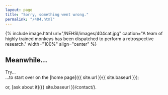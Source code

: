 ```yaml
---
layout: page
title: "Sorry, something went wrong."
permalink: "/404.html"
---
```

{% include image.html url="/NEHSI/images/404cat.jpg" caption="A team of highly trained monkeys has been dispatched to perform a retrospective research." width="100%" align="center" %}

## Meanwhile...

Try...  
...to start over on the [home page]({{ site.url }}{{ site.baseurl }});  
  
or, [ask about it]({{ site.baseurl }}/contact/).

